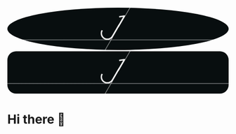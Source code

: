 <a href="url"><img src="https://github.com/wanaguirre/wanaguirre/blob/main/1_gif.gif" height="auto" style="border-radius:50%"></a>
<img src="https://github.com/wanaguirre/wanaguirre/blob/main/1_gif.gif" width="auto" height="auto" alt="Logo" style="border-style: 2px solid red; border-radius: 20px;" />
# Hi there 👋

<!--
**wanaguirre/wanaguirre** is a ✨ _special_ ✨ repository because its `README.md` (this file) appears on your GitHub profile.

Here are some ideas to get you started:

- 🔭 I’m currently working on ...
- 🌱 I’m currently learning ...
- 👯 I’m looking to collaborate on ...
- 🤔 I’m looking for help with ...
- 💬 Ask me about ...
- 📫 How to reach me: ...
- 😄 Pronouns: ...
- ⚡ Fun fact: ...
-->
